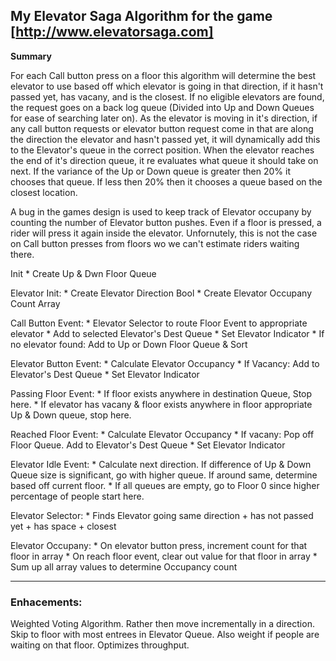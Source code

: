 ## My Elevator Saga Algorithm for the game [http://www.elevatorsaga.com]

**Summary**

 For each Call button press on a floor this algorithm will determine the best elevator to use based off which elevator is going in that direction, if it hasn't passed yet, has vacany, and is the closest.  If no eligible elevators are found, the request goes on a back log queue (Divided into Up and Down Queues for ease of searching later on).  As the elevator is moving in it's direction, if any call button requests or elevator button request come in that are along the direction the elevator and hasn't passed yet, it will dynamically add this to the Elevator's queue in the correct position.  When the elevator reaches the end of it's direction queue, it re evaluates what queue it should take on next.  If the variance of the Up or Down queue is greater then 20% it chooses that queue.  If less then 20% then it chooses a queue based on the closest location.

A bug in the games design is used to keep track of Elevator occupany by counting the number of Elevator button pushes. Even if a floor is pressed, a rider will press it again inside the elevator.  Unfornutely, this is not the case on Call button presses from floors wo we can't estimate riders waiting there.

Init
	* Create Up & Dwn Floor Queue

Elevator Init:
	* Create Elevator Direction Bool
	* Create Elevator Occupany Count Array

Call Button Event:
	* Elevator Selector to route Floor Event to appropriate elevator
	* Add to selected Elevator's Dest Queue
	* Set Elevator Indicator
	* If no elevator found: Add to Up or Down Floor Queue & Sort

Elevator Button Event:
	* Calculate Elevator Occupancy
	* If Vacancy: Add to Elevator's Dest Queue
	* Set Elevator Indicator

Passing Floor Event:
	* If floor exists anywhere in destination Queue, Stop here.
	* If elevator has vacany & floor exists anywhere in floor appropriate Up & Down queue, stop here.

Reached Floor Event:
	* Calculate Elevator Occupancy
	* If vacany: Pop off Floor Queue. Add to Elevator's Dest Queue
	* Set Elevator Indicator

Elevator Idle Event:
	* Calculate next direction. If difference of Up & Down Queue size is significant, go with higher queue.  If around same, determine based off current floor.
	* If all queues are empty, go to Floor 0 since higher percentage of people start here.

Elevator Selector:
	* Finds Elevator going same direction + has not passed yet + has space + closest

Elevator Occupany:
	* On elevator button press, increment count for that floor in array
	* On reach floor event, clear out value for that floor in array
	* Sum up all array values to determine Occupancy count

------

### Enhacements:
Weighted Voting Algorithm. Rather then move incrementally in a direction. Skip to floor with most entrees in Elevator Queue. Also weight if people are waiting on that floor.  Optimizes throughput.